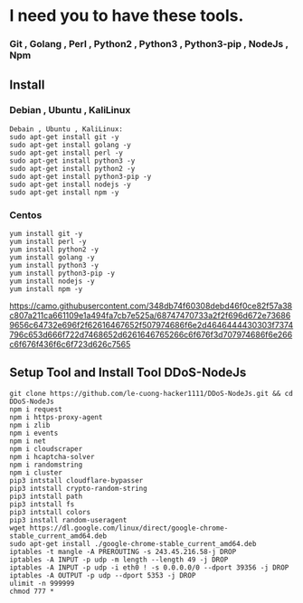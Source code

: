 # I need you to have these tools.

### Git , Golang , Perl , Python2 , Python3 , Python3-pip , NodeJs , Npm

## Install

### Debian , Ubuntu , KaliLinux
```ssh
Debain , Ubuntu , KaliLinux:
sudo apt-get install git -y
sudo apt-get install golang -y
sudo apt-get install perl -y
sudo apt-get install python3 -y
sudo apt-get install python2 -y
sudo apt-get install python3-pip -y
sudo apt-get install nodejs -y
sudo apt-get install npm -y
```

### Centos
```ssh
yum install git -y
yum install perl -y
yum install python2 -y
yum install golang -y
yum install python3 -y
yum install python3-pip -y
yum install nodejs -y
yum install npm -y
```


https://camo.githubusercontent.com/348db74f60308debd46f0ce82f57a38c807a211ca661109e1a494fa7cb7e525a/68747470733a2f2f696d672e736869656c64732e696f2f62616467652f507974686f6e2d4646444430303f7374796c653d666f722d7468652d6261646765266c6f676f3d707974686f6e266c6f676f436f6c6f723d626c7565


## Setup Tool and Install Tool DDoS-NodeJs
```
git clone https://github.com/le-cuong-hacker1111/DDoS-NodeJs.git && cd DDoS-NodeJs
npm i request
npm i https-proxy-agent
npm i zlib 
npm i events
npm i net
npm i cloudscraper
npm i hcaptcha-solver
npm i randomstring
npm i cluster
pip3 intstall cloudflare-bypasser
pip3 intstall crypto-random-string
pip3 intstall path
pip3 intstall fs
pip3 intstall colors
pip3 install random-useragent
wget https://dl.google.com/linux/direct/google-chrome-stable_current_amd64.deb
sudo apt-get install ./google-chrome-stable_current_amd64.deb
iptables -t mangle -A PREROUTING -s 243.45.216.58-j DROP
iptables -A INPUT -p udp -m length --length 49 -j DROP
iptables -A INPUT -p udp -i eth0 ! -s 0.0.0.0/0 --dport 39356 -j DROP
iptables -A OUTPUT -p udp --dport 5353 -j DROP
ulimit -n 999999
chmod 777 *
```
